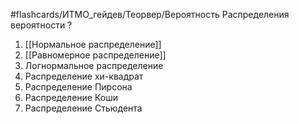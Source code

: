 #flashcards/ИТМО_гейдев/Теорвер/Вероятность
Распределения вероятности
?
1. [[Нормальное распределение]]
2. [[Равномерное распределение]]
3. Логнормальное распределение
4. Распределение хи-квадрат
5. Распределение Пирсона
6. Распределение Коши
7. Распределение Стьюдента
